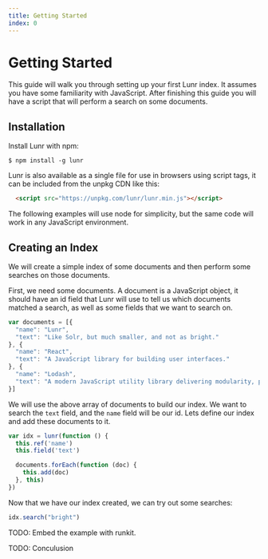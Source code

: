 ```yaml
---
title: Getting Started
index: 0
---
```


# Getting Started

This guide will walk you through setting up your first Lunr index. It assumes you have some familiarity with JavaScript. After finishing this guide you will have a script that will perform a search on some documents.

## Installation

Install Lunr with npm:

```shell
$ npm install -g lunr
```

Lunr is also available as a single file for use in browsers using script tags, it can be included from the unpkg CDN like this:

```html
  <script src="https://unpkg.com/lunr/lunr.min.js"></script>
```

The following examples will use node for simplicity, but the same code will work in any JavaScript environment.

## Creating an Index

We will create a simple index of some documents and then perform some searches on those documents.

First, we need some documents. A document is a JavaScript object, it should have an id field that Lunr will use to tell us which documents matched a search, as well as some fields that we want to search on.

```javascript
var documents = [{
  "name": "Lunr",
  "text": "Like Solr, but much smaller, and not as bright."
}, {
  "name": "React",
  "text": "A JavaScript library for building user interfaces."
}, {
  "name": "Lodash",
  "text": "A modern JavaScript utility library delivering modularity, performance & extras."
}]
```

We will use the above array of documents to build our index. We want to search the `text` field, and the `name` field will be our id. Lets define our index and add these documents to it.

```javascript
var idx = lunr(function () {
  this.ref('name')
  this.field('text')

  documents.forEach(function (doc) {
    this.add(doc)
  }, this)
})
```

Now that we have our index created, we can try out some searches:

```javascript
idx.search("bright")
```

TODO: Embed the example with runkit.

TODO: Conculusion
